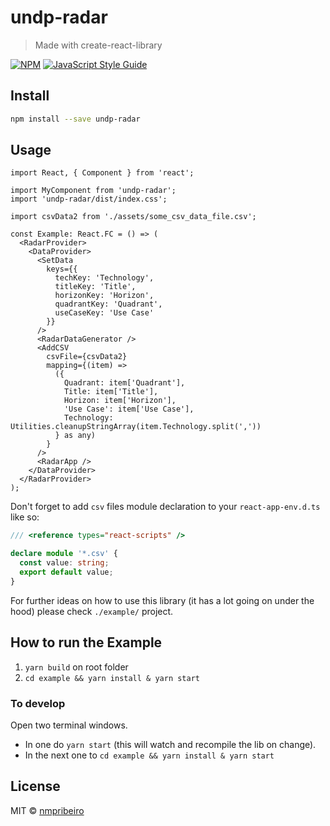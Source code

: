 # undp-radar

> Made with create-react-library

[![NPM](https://img.shields.io/npm/v/undp-radar.svg)](https://www.npmjs.com/package/undp-radar) [![JavaScript Style Guide](https://img.shields.io/badge/code_style-standard-brightgreen.svg)](https://standardjs.com)

## Install

```bash
npm install --save undp-radar
```

## Usage

```tsx
import React, { Component } from 'react';

import MyComponent from 'undp-radar';
import 'undp-radar/dist/index.css';

import csvData2 from './assets/some_csv_data_file.csv';

const Example: React.FC = () => (
  <RadarProvider>
    <DataProvider>
      <SetData
        keys={{
          techKey: 'Technology',
          titleKey: 'Title',
          horizonKey: 'Horizon',
          quadrantKey: 'Quadrant',
          useCaseKey: 'Use Case'
        }}
      />
      <RadarDataGenerator />
      <AddCSV
        csvFile={csvData2}
        mapping={(item) =>
          ({
            Quadrant: item['Quadrant'],
            Title: item['Title'],
            Horizon: item['Horizon'],
            'Use Case': item['Use Case'],
            Technology: Utilities.cleanupStringArray(item.Technology.split(','))
          } as any)
        }
      />
      <RadarApp />
    </DataProvider>
  </RadarProvider>
);
```

Don't forget to add `csv` files module declaration to your `react-app-env.d.ts` like so:

```ts
/// <reference types="react-scripts" />

declare module '*.csv' {
  const value: string;
  export default value;
}
```

For further ideas on how to use this library (it has a lot going on under the hood) please check `./example/` project.

## How to run the Example

1. `yarn build` on root folder
2. `cd example && yarn install & yarn start`

### To develop

Open two terminal windows.

- In one do `yarn start` (this will watch and recompile the lib on change).
- In the next one to `cd example && yarn install & yarn start`

## License

MIT © [nmpribeiro](https://github.com/nmpribeiro)
